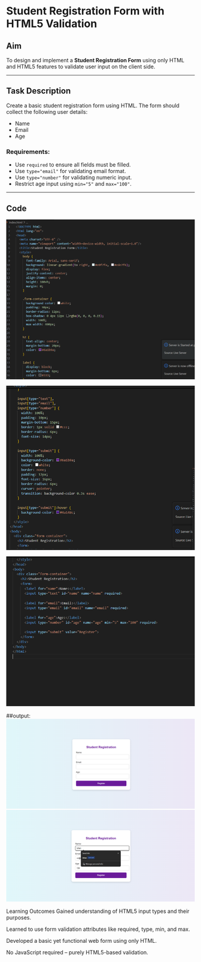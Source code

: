 # Student Registration Form with HTML5 Validation

## Aim

To design and implement a **Student Registration Form** using only HTML and HTML5 features to validate user input on the client side.

---

## Task Description

Create a basic student registration form using HTML. The form should collect the following user details:

- Name
- Email
- Age

### Requirements:
- Use `required` to ensure all fields must be filled.
- Use `type="email"` for validating email format.
- Use `type="number"` for validating numeric input.
- Restrict age input using `min="5"` and `max="100"`.

---

## Code
![Student Form Screenshot](./assets/html1.png)

![Student Form Screenshot](./assets/html2.png)

![Student Form Screenshot](./assets/html3.png)

##output: 
![Student Form Screenshot](./assets/ouput3.png)
![Student Form Screenshot](./assets/output4.png)



Learning Outcomes
 Gained understanding of HTML5 input types and their purposes.

Learned to use form validation attributes like required, type, min, and max.

 Developed a basic yet functional web form using only HTML.

 No JavaScript required – purely HTML5-based validation.
